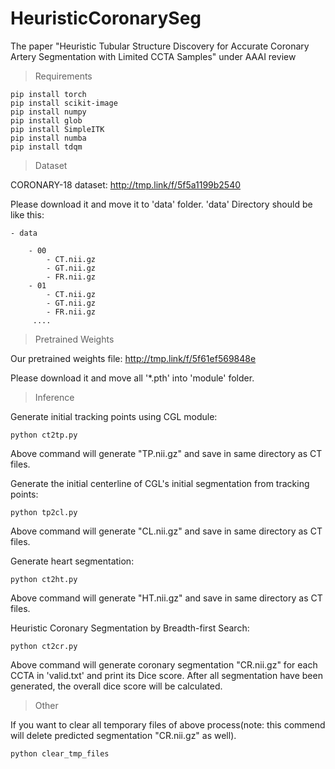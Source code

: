 # HeuristicCoronarySeg
The paper "Heuristic Tubular Structure Discovery for Accurate Coronary Artery Segmentation with Limited CCTA Samples" under AAAI review
> Requirements
>
    pip install torch
    pip install scikit-image
    pip install numpy 
    pip install glob 
    pip install SimpleITK
    pip install numba
    pip install tdqm

> Dataset
> 
CORONARY-18 dataset: http://tmp.link/f/5f5a1199b2540

Please download it and move it to 'data' folder.
'data' Directory should be like this:

    - data

        - 00
            - CT.nii.gz
            - GT.nii.gz
            - FR.nii.gz
        - 01
            - CT.nii.gz
            - GT.nii.gz
            - FR.nii.gz
         ....

> Pretrained Weights
>
Our pretrained weights file: http://tmp.link/f/5f61ef569848e

Please download it and move all '*.pth' into 'module' folder.

[1]: /imgs/tree.png 

> Inference

Generate initial tracking points using CGL module:
    
    python ct2tp.py  
    
Above command will generate "TP.nii.gz" and save in same directory as CT files.

Generate the initial centerline of CGL's initial segmentation from tracking points:
    
    python tp2cl.py
    
Above command will generate "CL.nii.gz" and save in same directory as CT files.

Generate heart segmentation:

    python ct2ht.py
Above command will generate "HT.nii.gz" and save in same directory as CT files.

Heuristic Coronary Segmentation by Breadth-first Search:

    python ct2cr.py 
Above command will generate coronary segmentation "CR.nii.gz" for each CCTA in 'valid.txt' and print its Dice score. 
After all segmentation have been generated, the overall dice score will be calculated.

> Other

If you want to clear all temporary files of above process(note: this commend will delete predicted segmentation "CR.nii.gz" as well).
    
    python clear_tmp_files 

